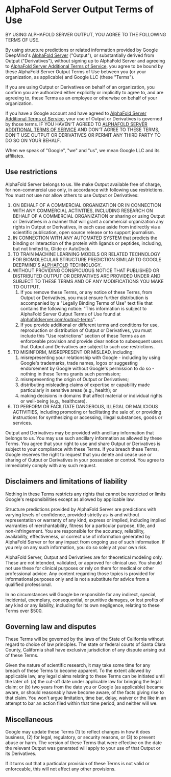 # AlphaFold Server Output Terms of Use

BY USING ALPHAFOLD SERVER OUTPUT, YOU AGREE TO THE FOLLOWING TERMS OF USE.

By using structure predictions or related information provided by Google
DeepMind's [AlphaFold Server](https://alphafoldserver.com/) ("Output"), or
substantially derived from Output ("Derivatives"), without signing up to
AlphaFold Server and agreeing to
[AlphaFold Server Additional Terms of Service](https://alphafoldserver.com/terms),
you agree to be bound by these AlphaFold Server Output Terms of Use between you
(or your organization, as applicable) and Google LLC (these "Terms").

If you are using Output or Derivatives on behalf of an organization, you confirm
you are authorized either explicitly or implicitly to agree to, and are agreeing
to, these Terms as an employee or otherwise on behalf of your organization.

If you have a Google account and have agreed to
[AlphaFold Server Additional Terms of Service](https://alphafoldserver.com/terms),
your use of Output or Derivatives is governed by those terms. IF YOU HAVEN'T
AGREED TO
[ALPHAFOLD SERVER ADDITIONAL TERMS OF SERVICE](https://alphafoldserver.com/terms)
AND DON'T AGREE TO THESE TERMS, DON'T USE OUTPUT OR DERIVATIVES OR PERMIT ANY
THIRD PARTY TO DO SO ON YOUR BEHALF.

When we speak of "Google", "we" and "us", we mean Google LLC and its affiliates.

## Use restrictions

AlphaFold Server belongs to us. We make Output available free of charge, for
non-commercial use only, in accordance with following use restrictions. You must
not use nor allow others to use Output or Derivatives:

1.  ON BEHALF OF A COMMERCIAL ORGANIZATION OR IN CONNECTION WITH ANY
    COMMERCIAL ACTIVITIES, INCLUDING RESEARCH ON BEHALF OF A COMMERCIAL
    ORGANIZATION or sharing or using Output or Derivatives in a manner that
    will grant a commercial organization any rights in Output or Derivatives, in
    each case aside from indirectly via a scientific publication, open source
    release or to support journalism.
2.  IN CONNECTION WITH ANY AUTOMATED SYSTEM that predicts the binding or
    interaction of the protein with ligands or peptides, including, but not
    limited to, Glide or AutoDock.
3.  TO TRAIN MACHINE LEARNING MODELS OR RELATED TECHNOLOGY FOR BIOMOLECULAR
    STRUCTURE PREDICTION SIMILAR TO GOOGLE DEEPMIND'S
    [ALPHAFOLD](https://deepmind.google/technologies/alphafold/) TECHNOLOGY.
4.  WITHOUT PROVIDING CONSPICUOUS NOTICE THAT PUBLISHED OR DISTRIBUTED OUTPUT
    OR DERIVATIVES ARE PROVIDED UNDER AND SUBJECT TO THESE TERMS AND OF ANY
    MODIFICATIONS YOU MAKE TO OUTPUT.
    1.  If you remove these Terms, or any notice of these Terms, from Output or
        Derivatives, you must ensure further distribution is accompanied by a
        "Legally Binding Terms of Use" text file that contains the following
        notice: "This information is subject to AlphaFold Server Output Terms
        of Use found at
        [alphafoldserver.com/output-terms](https://alphafoldserver.com/output-terms)".
    2.  If you provide additional or different terms and conditions for use,
        reproduction or distribution of Output or Derivatives, you must include
        this "Use restrictions" section of these Terms as an enforceable
        provision and provide clear notice to subsequent users that Output and
        Derivatives are subject to such use restrictions.
5.  TO MISINFORM, MISREPRESENT OR MISLEAD, including:
    1.  misrepresenting your relationship with Google - including by using
        Google's trademarks, trade names, logos or suggesting endorsement by
        Google without Google's permission to do so - nothing in these Terms
        grants such permission;
    2.  misrepresenting the origin of Output or Derivatives;
    3.  distributing misleading claims of expertise or capability made
        particularly in sensitive areas (e.g., health); or
    4.  making decisions in domains that affect material or individual rights or
        well-being (e.g., healthcare).
6.  TO PERFORM OR FACILITATE DANGEROUS, ILLEGAL OR MALICIOUS ACTIVITIES,
    including promoting or facilitating the sale of, or providing instructions
    for synthesizing or accessing, illegal substances, goods or services.

Output and Derivatives may be provided with ancillary information that belongs
to us. You may use such ancillary information as allowed by these Terms. You
agree that your right to use and share Output or Derivatives is subject to your
compliance with these Terms. If you breach these Terms, Google reserves the
right to request that you delete and cease use or sharing of Output or
Derivatives in your possession or control. You agree to immediately comply with
any such request.

## Disclaimers and limitations of liability

Nothing in these Terms restricts any rights that cannot be restricted or limits
Google's responsibilities except as allowed by applicable law.

Structure predictions provided by AlphaFold Server are predictions with varying
levels of confidence, provided strictly as-is and without representation or
warranty of any kind, express or implied, including implied warranties of
merchantability, fitness for a particular purpose, title, and non-infringement.
You are responsible for the accuracy, reliability, availability, effectiveness,
or correct use of information generated by AlphaFold Server or for any impact
from ongoing use of such information. If you rely on any such information, you
do so solely at your own risk.

AlphaFold Server, Output and Derivatives are for theoretical modeling only.
These are not intended, validated, or approved for clinical use. You should not
use these for clinical purposes or rely on them for medical or other
professional advice. Any content regarding those topics is provided for
informational purposes only and is not a substitute for advice from a qualified
professional.

In no circumstances will Google be responsible for any indirect, special,
incidental, exemplary, consequential, or punitive damages, or lost profits of
any kind or any liability, including for its own negligence, relating to these
Terms over $500.

## Governing law and disputes

These Terms will be governed by the laws of the State of California without
regard to choice of law principles. The state or federal courts of Santa Clara
County, California shall have exclusive jurisdiction of any dispute arising out
of these Terms.

Given the nature of scientific research, it may take some time for any breach of
these Terms to become apparent. To the extent allowed by applicable law, any
legal claims relating to these Terms can be initiated until the later of: (a)
the cut-off date under applicable law for bringing the legal claim; or (b) two
years from the date you or Google (as applicable) became aware, or should
reasonably have become aware, of the facts giving rise to that claim. You won't
argue limitation, time bar, delay, waiver or the like in an attempt to bar an
action filed within that time period, and neither will we.

## Miscellaneous

Google may update these Terms (1) to reflect changes in how it does business,
(2) for legal, regulatory, or security reasons, or (3) to prevent abuse or harm.
The version of these Terms that were effective on the date the relevant Output
was generated will apply to your use of that Output or its Derivatives.

If it turns out that a particular provision of these Terms is not valid or
enforceable, this will not affect any other provisions.
